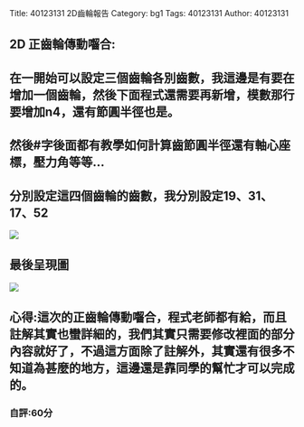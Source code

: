 Title: 40123131 2D齒輪報告 
Category: bg1
Tags: 40123131 
Author: 40123131 

<h2>2D 正齒輪傳動囓合:  </h2>
<!-- PELICAN_END_SUMMARY -->
<h2>在一開始可以設定三個齒輪各別齒數，我這邊是有要在增加一個齒輪，然後下面程式還需要再新增，模數那行要增加n4，還有節圓半徑也是。</h2>

<h2>然後#字後面都有教學如何計算齒節圓半徑還有軸心座標，壓力角等等...</h2>

<h2>分別設定這四個齒輪的齒數，我分別設定19、31、17、52</h2>
<img src="http://imgur.com/WbgzETQ.jpg">

<h2>最後呈現圖</h2>
<img src="http://imgur.com/TxIZmdj.jpg">

<h2>心得:這次的正齒輪傳動囓合，程式老師都有給，而且註解其實也蠻詳細的，我們其實只需要修改裡面的部分內容就好了，不過這方面除了註解外，其實還有很多不知道為甚麼的地方，這邊還是靠同學的幫忙才可以完成的。</h2>

<h3>自評:60分</h3>
